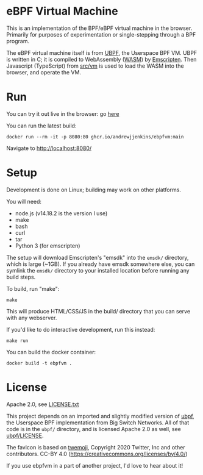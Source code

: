 # eBPF Virtual Machine

This is an implementation of the BPF/eBPF virtual machine in the browser.  Primarily for purposes of experimentation or single-stepping through a BPF program.

The eBPF virtual machine itself is from [UBPF](https://github.com/iovisor/ubpf),
the Userspace BPF VM.  UBPF is written in C; it is compiled to WebAssembly
([WASM](https://webassembly.org/)) by [Emscripten](https://emscripten.org/).
Then Javascript (TypeScript) from [src/vm](./src/vm/) is used to load the WASM
into the browser, and operate the VM.

# Run
You can try it out live in the browser: go [here](https://andrewjjenkins.github.io/ebpfvm/)

You can run the latest build:

```
docker run --rm -it -p 8080:80 ghcr.io/andrewjjenkins/ebpfvm:main
```

Navigate to [http://localhost:8080/](http://localhost:8080/)

# Setup

Development is done on Linux; building may work on other platforms.

You will need:

- node.js (v14.18.2 is the version I use)
- make
- bash
- curl
- tar
- Python 3 (for emscripten)

The setup will download Emscripten's "emsdk" into the `emsdk/` directory, which
is large (~1GB).  If you already have emsdk somewhere else, you can symlink the
`emsdk/` directory to your installed location before running any build steps.

To build, run "make":

```
make
```

This will produce HTML/CSS/JS in the build/ directory that you can serve with any webserver.

If you'd like to do interactive development, run this instead:

```
make run
```

You can build the docker container:

```
docker build -t ebpfvm .
```

# License

Apache 2.0, see [LICENSE.txt](./LICENSE.txt)

This project depends on an imported and slightly modified version of
[ubpf](https://github.com/iovisor/ubpf), the Userspace BPF implementation
from Big Switch Networks.  All of that code is in the `ubpf/`
directory, and is licensed Apache 2.0 as well, see [ubpf/LICENSE](./ubpf/LICENSE.txt).

The favicon is based on [twemoji](https://github.com/twitter/twemoji),
Copyright 2020 Twitter, Inc and other contributors.  CC-BY 4.0
(https://creativecommons.org/licenses/by/4.0/)

If you use ebpfvm in a part of another project, I'd love to hear about it!
